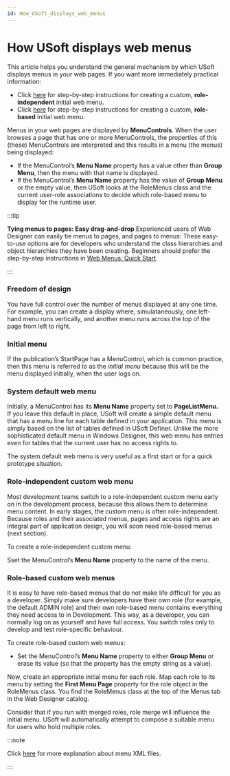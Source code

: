 ```yaml
---
id: How_USoft_displays_web_menus
---
```


# How USoft displays web menus

This article helps you understand the general mechanism by which USoft displays menus in your web pages. If you want more immediately practical information:

- Click [here](/docs/Web_and_app_UIs/Web_menus/Web_menus_Quick_Start.md) for step-by-step instructions for creating a custom, **role-independent** initial web menu.
- Click [here](/docs/Web_and_app_UIs/Web_menus/Rolebased_web_menus.md) for step-by-step instructions for creating a custom, **role-based** initial web menu.

Menus in your web pages are displayed by **MenuControls**. When the user browses a page that has one or more MenuControls, the properties of this (these) MenuControls are interpreted and this results in a menu (the menus) being displayed:

- If the MenuControl’s **Menu Name** property has a value other than **Group Menu**, then the menu with that name is displayed.
- If the MenuControl’s **Menu Name** property has the value of **Group Menu** or the empty value, then USoft looks at the RoleMenus class and the current user-role associations to decide which role-based menu to display for the runtime user.


:::tip

**Tying menus to pages: Easy drag-and-drop**
Experienced users of Web Designer can easily tie menus to pages, and pages to menus:
These easy-to-use options are for developers who understand the class hierarchies and object hierarchies they have been creating. Beginners should prefer the step-by-step instructions in [Web Menus: Quick Start](/docs/Web_and_app_UIs/Web_menus/Web_menus_Quick_Start.md).

:::

### Freedom of design

You have full control over the number of menus displayed at any one time. For example, you can create a display where, simulataneously, one left-hand menu runs vertically, and another menu runs across the top of the page from left to right.

### Initial menu

If the publication’s StartPage has a MenuControl, which is common practice, then this menu is referred to as the *initial menu* because this will be the menu displayed initially, when the user logs on.

### System default web menu

Initially, a MenuControl has its **Menu Name** property set to **PageListMenu.** If you leave this default in place, USoft will create a simple default menu that has a menu line for each table defined in your application. This menu is simply based on the list of tables defined in USoft Definer. Unlike the more sophisticated default menu in Windows Designer, this web menu has entries even for tables that the current user has no access rights to.

The system default web menu is very useful as a first start or for a quick prototype situation.

### Role-independent custom web menu

Most development teams switch to a role-independent custom menu early on in the development process, because this allows them to determine menu content. In early stages, the custom menu is often role-independent. Because roles and their associated menus, pages and access rights are an integral part of application design, you will soon need role-based menus (next section).

To create a role-independent custom menu:

Sset the MenuControl’s **Menu Name** property to the name of the menu.

### Role-based custom web menus

It is easy to have role-based menus that do not make life difficult for you as a developer. Simply make sure developers have their own role (for example, the default ADMIN role) and their own role-based menu contains everything they need access to in Development. This way, as a developer, you can normally log on as yourself and have full access. You switch roles only to develop and test role-specific behaviour.

To create role-based custom web menus:

- Set the MenuControl’s **Menu Name** property to either **Group Menu** or erase its value (so that the property has the empty string as a value).

Now, create an appropriate initial menu for each role. Map each role to its menu by setting the **First Menu Page** property for the role object in the RoleMenus class. You find the RoleMenus class at the top of the Menus tab in the Web Designer catalog.

Consider that if you run with merged roles, role merge will influence the initial menu. USoft will automatically attempt to compose a suitable menu for users who hold multiple roles.


:::note

Click [here](/docs/Web_and_app_UIs/Web_menus/Menu_XML_files.md) for more explanation about menu XML files.

:::

